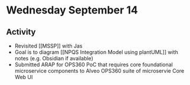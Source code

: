 # Wednesday September 14
## Activity
- Revisited [[MSSP]] with Jas
- Goal is to diagram [[NPQS Integration Model using plantUML]] with notes (e.g. Obsidian if available)
- Submitted ARAP for OPS360 PoC that requires core foundational microservice components to Alveo OPS360 suite of microservie Core Web UI